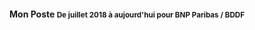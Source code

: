 #### <span class="project">Mon Poste</span> <small><span class="period">De juillet 2018 à aujourd'hui</span> pour <span class="customer">BNP Paribas / BDDF</span></small>
